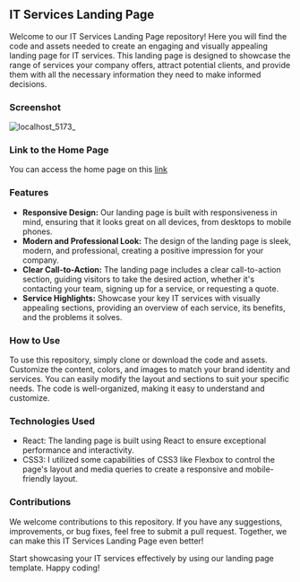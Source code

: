 ## IT Services Landing Page

Welcome to our IT Services Landing Page repository! Here you will find the code and assets needed to create an engaging and visually appealing landing page for IT services. This landing page is designed to showcase the range of services your company offers, attract potential clients, and provide them with all the necessary information they need to make informed decisions.

### Screenshot
![localhost_5173_](https://github.com/baldezg/it-services-landing-page/assets/119074412/de8f5462-6478-4c12-8f1f-408e667c24a8)

### Link to the Home Page
You can access the home page on this [link](https://it-services-landing-page.vercel.app/)

### Features

- **Responsive Design:** Our landing page is built with responsiveness in mind, ensuring that it looks great on all devices, from desktops to mobile phones.
- **Modern and Professional Look:** The design of the landing page is sleek, modern, and professional, creating a positive impression for your company.
- **Clear Call-to-Action:** The landing page includes a clear call-to-action section, guiding visitors to take the desired action, whether it's contacting your team, signing up for a service, or requesting a quote.
- **Service Highlights:** Showcase your key IT services with visually appealing sections, providing an overview of each service, its benefits, and the problems it solves.
<!-- - **Testimonials:** Build trust and credibility by including testimonials from satisfied clients. This helps potential customers see the value and quality of your services.
- **Contact Form:** Make it easy for visitors to get in touch with you by including a contact form on the landing page. Collect their inquiries, feedback, and contact information to follow up with them effectively.
- **Social Media Integration:** Connect your landing page to your company's social media profiles, allowing visitors to easily follow and engage with your brand on various platforms.
 -->
### How to Use

To use this repository, simply clone or download the code and assets. Customize the content, colors, and images to match your brand identity and services. You can easily modify the layout and sections to suit your specific needs. The code is well-organized, making it easy to understand and customize.

### Technologies Used

- React: The landing page is built using React to ensure  exceptional performance and interactivity.
- CSS3: I utilized some capabilities of CSS3 like Flexbox to control the page's layout and media queries to create a responsive and mobile-friendly layout.

### Contributions

We welcome contributions to this repository. If you have any suggestions, improvements, or bug fixes, feel free to submit a pull request. Together, we can make this IT Services Landing Page even better!

Start showcasing your IT services effectively by using our landing page template. Happy coding!
